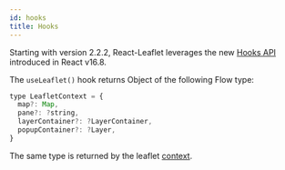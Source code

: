 ```yaml
---
id: hooks
title: Hooks
---
```


Starting with version 2.2.2, React-Leaflet leverages the new [Hooks API](https://reactjs.org/docs/hooks-intro.html) introduced in React v16.8.

The `useLeaflet()` hook returns Object of the following Flow type:

```javascript
type LeafletContext = {
  map?: Map,
  pane?: ?string,
  layerContainer?: ?LayerContainer,
  popupContainer?: ?Layer,
}
```

The same type is returned by the leaflet [context](context.md).
